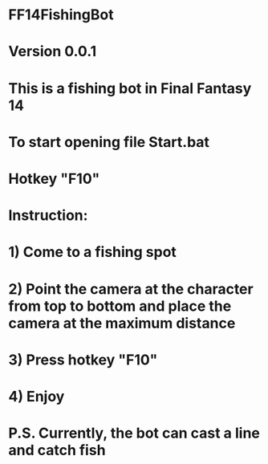 # FF14FishingBot

# Version 0.0.1

# This is a fishing bot in Final Fantasy 14

# To start opening file Start.bat

# Hotkey "F10"

# Instruction:

# 1) Come to a fishing spot

# 2) Point the camera at the character from top to bottom and place the camera at the maximum distance

# 3) Press hotkey "F10"

# 4) Enjoy

# P.S. Currently, the bot can cast a line and catch fish